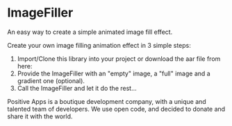 # ImageFiller

An easy way to create a simple animated image fill effect.

Create your own image filling animation effect in 3 simple steps:
1. Import/Clone this library into your project or download the aar file from here:
2. Provide the ImageFiller with an "empty" image, a "full" image and a gradient one (optional).
3. Call the ImageFiller and let it do the rest...


Positive Apps is a boutique development company, with a unique and talented team of developers.
We use open code, and decided to donate and share it with the world.
